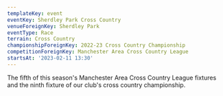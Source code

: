 ```yaml
---
templateKey: event
eventKey: Sherdley Park Cross Country
venueForeignKey: Sherdley Park
eventType: Race
terrain: Cross Country
championshipForeignKey: 2022-23 Cross Country Championship
competitionForeignKey: Manchester Area Cross Country League
startsAt: '2023-02-11 13:30'
---
```

The fifth of this season's Manchester Area Cross Country League fixtures and
the ninth fixture of our club's cross country championship.
